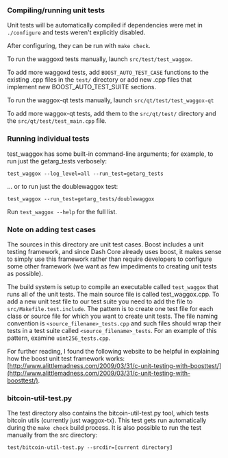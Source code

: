 ### Compiling/running unit tests

Unit tests will be automatically compiled if dependencies were met in `./configure`
and tests weren't explicitly disabled.

After configuring, they can be run with `make check`.

To run the waggoxd tests manually, launch `src/test/test_waggox`.

To add more waggoxd tests, add `BOOST_AUTO_TEST_CASE` functions to the existing
.cpp files in the `test/` directory or add new .cpp files that
implement new BOOST_AUTO_TEST_SUITE sections.

To run the waggox-qt tests manually, launch `src/qt/test/test_waggox-qt`

To add more waggox-qt tests, add them to the `src/qt/test/` directory and
the `src/qt/test/test_main.cpp` file.

### Running individual tests

test_waggox has some built-in command-line arguments; for
example, to run just the getarg_tests verbosely:

    test_waggox --log_level=all --run_test=getarg_tests

... or to run just the doublewaggox test:

    test_waggox --run_test=getarg_tests/doublewaggox

Run `test_waggox --help` for the full list.

### Note on adding test cases

The sources in this directory are unit test cases.  Boost includes a
unit testing framework, and since Dash Core already uses boost, it makes
sense to simply use this framework rather than require developers to
configure some other framework (we want as few impediments to creating
unit tests as possible).

The build system is setup to compile an executable called `test_waggox`
that runs all of the unit tests.  The main source file is called
test_waggox.cpp. To add a new unit test file to our test suite you need 
to add the file to `src/Makefile.test.include`. The pattern is to create 
one test file for each class or source file for which you want to create 
unit tests.  The file naming convention is `<source_filename>_tests.cpp` 
and such files should wrap their tests in a test suite 
called `<source_filename>_tests`. For an example of this pattern, 
examine `uint256_tests.cpp`.

For further reading, I found the following website to be helpful in
explaining how the boost unit test framework works:
[http://www.alittlemadness.com/2009/03/31/c-unit-testing-with-boosttest/](http://www.alittlemadness.com/2009/03/31/c-unit-testing-with-boosttest/).

### bitcoin-util-test.py

The test directory also contains the bitcoin-util-test.py tool, which tests bitcoin utils (currently just waggox-tx). This test gets run automatically during the `make check` build process. It is also possible to run the test manually from the src directory:

```
test/bitcoin-util-test.py --srcdir=[current directory]

```